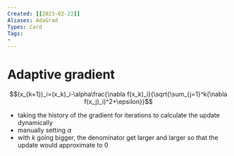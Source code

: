 ```yaml
---
Created: [[2023-02-22]]
Aliases: AdaGrad
Types: Card
Tags: 
- 
---
```

# Adaptive gradient
$$(x_{k+1})_i=(x_k)_i-\alpha\frac{\nabla f(x_k)_i}{\sqrt{\sum_{j=1}^k(\nabla f(x_j)_i)^2+\epsilon}}$$
- taking the history of the gradient for iterations to calculate the update dynamically
- manually setting $\alpha$
- with $k$ going bigger, the denominator get larger and larger so that the update would approximate to 0
